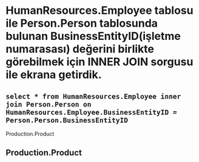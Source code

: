 # HumanResources.Employee tablosu ile Person.Person tablosunda bulunan BusinessEntityID(işletme numarasası) değerini birlikte görebilmek için INNER JOIN sorgusu ile ekrana getirdik.

## `select * from HumanResources.Employee inner join Person.Person on HumanResources.Employee.BusinessEntityID = Person.Person.BusinessEntityID `








Production.Product

## Production.Product

